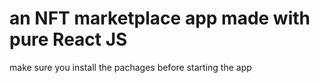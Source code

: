 # an NFT marketplace app made with pure React JS
make sure you install the pachages before starting the app

